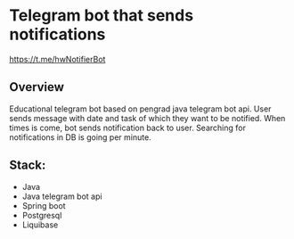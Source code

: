 # Telegram bot that sends notifications
https://t.me/hwNotifierBot

Overview
----
Educational telegram bot based on pengrad java telegram bot api.
User sends message with date and task of which they want to be notified.
When times is come, bot sends notification back to user.
Searching for notifications in DB is going per minute.

Stack:
----
- Java
- Java telegram bot api
- Spring boot
- Postgresql
- Liquibase
